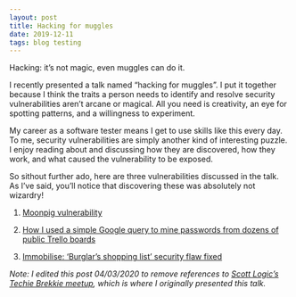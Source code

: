 ```yaml
---
layout: post
title: Hacking for muggles
date: 2019-12-11
tags: blog testing
---
```


Hacking: it’s not magic, even muggles can do it.

I recently presented a talk named “hacking for muggles”. I put it together because I think the traits a person needs to identify and resolve security vulnerabilities aren’t arcane or magical. All you need is creativity, an eye for spotting patterns, and a willingness to experiment.

My career as a software tester means I get to use skills like this every day. To me, security vulnerabilities are simply another kind of interesting puzzle. I enjoy reading about and discussing how they are discovered, how they work, and what caused the vulnerability to be exposed.

So sithout further ado, here are three vulnerabilities discussed in the talk. As I’ve said, you’ll notice that discovering these was absolutely not wizardry! 

1. [Moonpig vulnerability](https://darkport.co.uk/blog/moonpig-vulnerability/)

2. [How I used a simple Google query to mine passwords from dozens of public Trello boards](https://www.freecodecamp.org/news/discovering-the-hidden-mine-of-credentials-and-sensitive-information-8e5ccfef2724/)

3. [Immobilise: ‘Burglar’s shopping list’ security flaw fixed](https://www.bbc.co.uk/news/technology-30686697)

*Note: I edited this post 04/03/2020 to remove references to [Scott Logic’s Techie Brekkie meetup](https://www.meetup.com/Techie-Brekkie/events/265878993/), which is where I originally presented this talk.*
